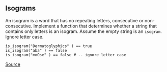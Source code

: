 ## Isograms

An isogram is a word that has no repeating letters, consecutive or non-consecutive. Implement a function that determines whether a string that contains only letters is an isogram. Assume the empty string is an `isogram`. Ignore letter case.

```text
is_isogram("Dermatoglyphics" ) == true
is_isogram("aba" ) == false
is_isogram("moOse" ) == false # -- ignore letter case
```

[Source](https://www.codewars.com/kata/54ba84be607a92aa900000f1/train/python)